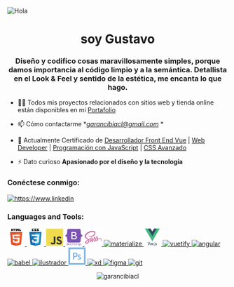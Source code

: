 

![Hola](https://user-images.githubusercontent.com/1303154/88677602-1635ba80-d120-11ea-84d8-d263ba5fc3c0.gif) <h1 align="center"> soy Gustavo</h1>
<h3 align="center">Diseño y codifico cosas maravillosamente simples, porque damos importancia al código limpio y a la semántica. Detallista en el Look & Feel y sentido de la estética, me encanta lo que hago.</h3>

- 👨‍💻 Todos mis proyectos relacionados con sitios web y tienda online están disponibles en mi [Portafolio](https://piensaentuweb.cl/)

- 📫 Cómo contactarme \**garancibiacl@gmail.com* \*

- 🌱 Actualmente Certificado de [Desarrollador Front End Vue](https://desafiosdev.s3.amazonaws.com/uploads/certification/image/15732/aprobacion-final-proyecto-front-end-g15-9520.png) | [Web Developer](https://www.credly.com/badges/d289ef17-9675-4bb5-84a9-43630ab9d0fb/public_url) | [Programación con JavaScript](https://desafiosdev.s3.amazonaws.com/uploads/certification/image/14557/aprobacion-modulos-cursos-b-learning-programacion-con-javascript-g15-9520.png) | [CSS Avanzado](https://desafiosdev.s3.amazonaws.com/uploads/certification/image/14114/aprobacion-modulos-cursos-b-learning-css-avanzado-g15-9520.png)

- ⚡ Dato curioso **Apasionado por el diseño y la tecnología**

<h3  align="left" >Conéctese conmigo:</h3>
<p align="left">
<a href="https://www.linkedin.com/in/gustavo-arancibia-53127a97/" target="_blank" rel="noreferrer">
<img align="center" src="https://raw.githubusercontent.com/rahuldkjain/github-profile-readme-generator/master/src/images/icons/Social/linked-in-alt.svg" alt="https://www.linkedin" width="40" height="40"/>
</a>

<h3  align="left" >Languages and Tools:</h3>
<p align="left"><a href="https://www.w3.org/html/" target="_blank" rel="noreferrer"> <img src="https://raw.githubusercontent.com/devicons/devicon/master/icons/html5/html5-original-wordmark.svg" alt="html5" width="40" height="40"/> </a> <a href="https://www.w3schools.com/css/" target="_blank" rel="noreferrer"> <img src="https://raw.githubusercontent.com/devicons/devicon/master/icons/css3/css3-original-wordmark.svg" alt="css3" width="40" height="40"/> </a> <a href="https://developer.mozilla.org/en-US/docs/Web/JavaScript" target= "_blank" rel="noreferrer"> <img src="https://raw.githubusercontent.com/devicons/devicon/master/icons/javascript/javascript-original.svg" alt="javascript" width="40" height="40"/> </a>  <a href="https://getbootstrap.com" target="_blank" rel="noreferrer"> <img src="https://raw.githubusercontent.com/devicons/devicon/master/icons/bootstrap/bootstrap-plain-wordmark.svg" alt="bootstrap" width="40" height="40"/> </a> <a href="https://sass-lang.com" target="_blank" rel="noreferrer"> <img src="https://raw.githubusercontent.com/devicons/devicon/master/icons/sass/sass-original.svg" alt="sass" width="40" height="40"/> </a> <a href="https://materializecss.com/" target="_blank" rel="noreferrer"> <img src="https://raw.githubusercontent.com/prplx/svg-logos/5585531d45d294869c4eaab4d7cf2e9c167710a9/svg/materialize.svg" alt="materialize" width="40" height="40"/> </a><a href="https://vuejs.org/" target="_blank" rel="noreferrer"> <img src="https://raw.githubusercontent.com/devicons/devicon/master/icons/vuejs/vuejs-original-wordmark.svg" alt="vuejs" width="40" height="40"/> </a> <a href="https://vuetifyjs.com/en/ " target="_blank" rel="noreferrer"> <img src="https://bestofjs.org/logos/vuetify.svg" alt="vuetify" width="40" height="40"/> </a><a href="https://angular.io" target="_blank" rel="noreferrer"> <img src="https://angular.io/assets/images/logos/angular/angular.svg" alt="angular" width="40" height="40"/> </a> <a href="https://babeljs.io/" target="_blank" rel=" noreferrer"> <img src="https://www.vectorlogo.zone/logos/babeljs/babeljs-icon.svg" alt="babel" width="40" height="40"/> </a>   <a href ="https://www.adobe.com/in/products/illustrator.com" target="_blank" rel="noreferrer"> <img src="https://www.vectorlogo.zone/logos/adobe_illustrator/adobe_illustrator-icon.svg" alt="ilustrador" width="40" height="40"/> </a> <a href="https://www.photoshop.com" target="_blank" rel="noreferrer"> <img src="https://raw.githubusercontent.com/devicons/devicon/master/icons/photoshop/photoshop-line.svg" alt="photoshop" width="40" height="40"/> </a> <a href="https://www.adobe.com/products/xd.html" target="_blank" rel="noreferrer"> <img src="https://cdn.worldvectorlogo.com/logos/adobe-xd.svg" alt="xd" width="40" height="40"/> </a> <a href="https:// www.figma.com/" target="_blank" rel="noreferrer"> <img src="https://www.vectorlogo.zone/logos/figma/figma-icon.svg" alt="figma" width= "40" height="40"/> </a><a href="https://git-scm.com/" target="_blank" rel="noreferrer"> <img src="https://www.vectorlogo.zone/logos/git-scm/git-scm-icon.svg" alt="git" width="40" height="40"/> </a> </p>

<!-- <p align="left" ><img src="https://github-readme-stats.vercel.app/api/top-langs?username=garancibiacl&show_icons=true&locale=en&layout=compact" alt="garancibiacl" /> </p> -->

<p align="center"  > <img src="https://github-readme-stats.vercel.app/api?username=garancibiacl&show_icons=true&locale=en" alt="garancibiacl" /> </p>



